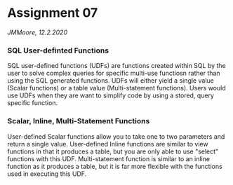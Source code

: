 # Assignment 07
*JMMoore, 12.2.2020*
 
### SQL User-definted Functions
SQL user-defined functions (UDFs) are functions created within SQL by the user to solve complex queries for specific multi-use functiosn rather than using the SQL generated functions.
UDFs will either yield a single value (Scalar functions) or a table value (Multi-statement functions). 
Users would use UDFs when they are want to simplify code by using a stored, query specific function. 

### Scalar, Inline, Multi-Statement Functions
User-defined Scalar functions allow you to take one to two parameters and return a single value.
User-defined Inline functions are similar to view functions in that it produces a table, but you are only able to use "select" functions with this UDF.
Multi-statement function is similar to an inline function as it produces a table, but it is far more flexible with the functions used in executing this UDF. 

